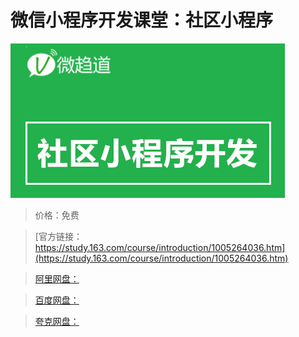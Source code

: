 # 微信小程序开发课堂：社区小程序

![img](../../../assets/study163/free/4675b077-024b-44c5-9065-de478dfc23f1.png)

> 价格：免费

> [官方链接：https://study.163.com/course/introduction/1005264036.htm](https://study.163.com/course/introduction/1005264036.htm)

> [阿里网盘：]()

> [百度网盘：]()

> [夸克网盘：]()
